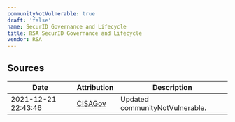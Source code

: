 ```yaml
---
communityNotVulnerable: true
draft: 'false'
name: SecurID Governance and Lifecycle
title: RSA SecurID Governance and Lifecycle
vendor: RSA
---
```





## Sources
| Date | Attribution | Description |
| --- | --- | --- |
| 2021-12-21 22:43:46 | [CISAGov](https://raw.githubusercontent.com/cisagov/log4j-affected-db/develop/README.md) | Updated communityNotVulnerable.  |
